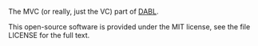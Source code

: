The MVC (or really, just the VC) part of [DABL](https://github.com/manifestwebdesign/DABL).

This open-source software is provided under the MIT license, see the file LICENSE for the full text.
